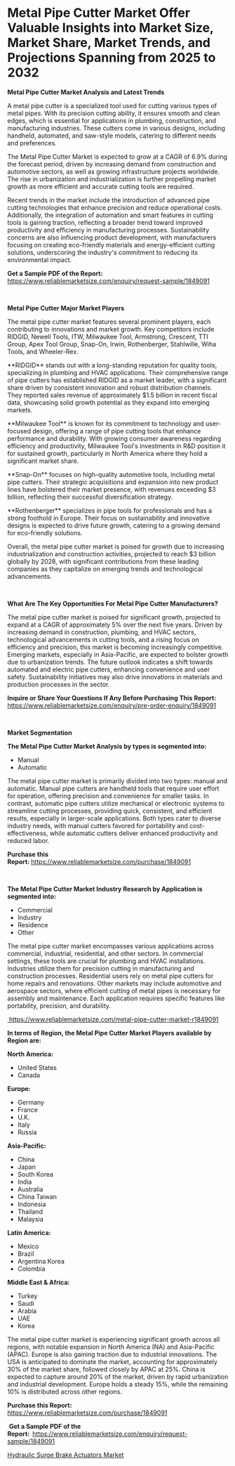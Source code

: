 <p><h1>Metal Pipe Cutter Market Offer Valuable Insights into Market Size, Market Share, Market Trends, and Projections Spanning from 2025 to 2032</h1></p><p><strong>Metal Pipe Cutter Market Analysis and Latest Trends</strong></p>
<p><p>A metal pipe cutter is a specialized tool used for cutting various types of metal pipes. With its precision cutting ability, it ensures smooth and clean edges, which is essential for applications in plumbing, construction, and manufacturing industries. These cutters come in various designs, including handheld, automated, and saw-style models, catering to different needs and preferences.</p><p>The Metal Pipe Cutter Market is expected to grow at a CAGR of 6.9% during the forecast period, driven by increasing demand from construction and automotive sectors, as well as growing infrastructure projects worldwide. The rise in urbanization and industrialization is further propelling market growth as more efficient and accurate cutting tools are required.</p><p>Recent trends in the market include the introduction of advanced pipe cutting technologies that enhance precision and reduce operational costs. Additionally, the integration of automation and smart features in cutting tools is gaining traction, reflecting a broader trend toward improved productivity and efficiency in manufacturing processes. Sustainability concerns are also influencing product development, with manufacturers focusing on creating eco-friendly materials and energy-efficient cutting solutions, underscoring the industry's commitment to reducing its environmental impact.</p></p>
<p><strong>Get a Sample PDF of the Report:&nbsp;</strong> <a href="https://www.reliablemarketsize.com/enquiry/request-sample/1849091?utm_campaign=2213&utm_medium=2&utm_source=Github&utm_content=ia&utm_term=22022025&utm_id=metal-pipe-cutter">https://www.reliablemarketsize.com/enquiry/request-sample/1849091</a></p>
<p>&nbsp;</p>
<p><strong>Metal Pipe Cutter Major Market Players</strong></p>
<p><p>The metal pipe cutter market features several prominent players, each contributing to innovations and market growth. Key competitors include RIDGID, Newell Tools, ITW, Milwaukee Tool, Armstrong, Crescent, TTI Group, Apex Tool Group, Snap-On, Irwin, Rothenberger, Stahlwille, Wiha Tools, and Wheeler-Rex.</p><p>**RIDGID** stands out with a long-standing reputation for quality tools, specializing in plumbing and HVAC applications. Their comprehensive range of pipe cutters has established RIDGID as a market leader, with a significant share driven by consistent innovation and robust distribution channels. They reported sales revenue of approximately $1.5 billion in recent fiscal data, showcasing solid growth potential as they expand into emerging markets.</p><p>**Milwaukee Tool** is known for its commitment to technology and user-focused design, offering a range of pipe cutting tools that enhance performance and durability. With growing consumer awareness regarding efficiency and productivity, Milwaukee Tool's investments in R&D position it for sustained growth, particularly in North America where they hold a significant market share.</p><p>**Snap-On** focuses on high-quality automotive tools, including metal pipe cutters. Their strategic acquisitions and expansion into new product lines have bolstered their market presence, with revenues exceeding $3 billion, reflecting their successful diversification strategy.</p><p>**Rothenberger** specializes in pipe tools for professionals and has a strong foothold in Europe. Their focus on sustainability and innovative designs is expected to drive future growth, catering to a growing demand for eco-friendly solutions.</p><p>Overall, the metal pipe cutter market is poised for growth due to increasing industrialization and construction activities, projected to reach $3 billion globally by 2028, with significant contributions from these leading companies as they capitalize on emerging trends and technological advancements.</p></p>
<p>&nbsp;</p>
<p><strong>What Are The Key Opportunities For Metal Pipe Cutter Manufacturers?</strong></p>
<p><p>The metal pipe cutter market is poised for significant growth, projected to expand at a CAGR of approximately 5% over the next five years. Driven by increasing demand in construction, plumbing, and HVAC sectors, technological advancements in cutting tools, and a rising focus on efficiency and precision, this market is becoming increasingly competitive. Emerging markets, especially in Asia-Pacific, are expected to bolster growth due to urbanization trends. The future outlook indicates a shift towards automated and electric pipe cutters, enhancing convenience and user safety. Sustainability initiatives may also drive innovations in materials and production processes in the sector.</p></p>
<p><strong>Inquire or Share Your Questions If Any Before Purchasing This Report:</strong> <a href="https://www.reliablemarketsize.com/enquiry/pre-order-enquiry/1849091?utm_campaign=2213&utm_medium=2&utm_source=Github&utm_content=ia&utm_term=22022025&utm_id=metal-pipe-cutter">https://www.reliablemarketsize.com/enquiry/pre-order-enquiry/1849091</a></p>
<p>&nbsp;</p>
<p><strong>Market Segmentation</strong></p>
<p><strong>The Metal Pipe Cutter Market Analysis by types is segmented into:</strong></p>
<p><ul><li>Manual</li><li>Automatic</li></ul></p>
<p><p>The metal pipe cutter market is primarily divided into two types: manual and automatic. Manual pipe cutters are handheld tools that require user effort for operation, offering precision and convenience for smaller tasks. In contrast, automatic pipe cutters utilize mechanical or electronic systems to streamline cutting processes, providing quick, consistent, and efficient results, especially in larger-scale applications. Both types cater to diverse industry needs, with manual cutters favored for portability and cost-effectiveness, while automatic cutters deliver enhanced productivity and reduced labor.</p></p>
<p><strong>Purchase this Report:&nbsp;</strong><a href="https://www.reliablemarketsize.com/purchase/1849091?utm_campaign=2213&utm_medium=2&utm_source=Github&utm_content=ia&utm_term=22022025&utm_id=metal-pipe-cutter">https://www.reliablemarketsize.com/purchase/1849091</a></p>
<p>&nbsp;</p>
<p><strong>The Metal Pipe Cutter Market Industry Research by Application is segmented into:</strong></p>
<p><ul><li>Commercial</li><li>Industry</li><li>Residence</li><li>Other</li></ul></p>
<p><p>The metal pipe cutter market encompasses various applications across commercial, industrial, residential, and other sectors. In commercial settings, these tools are crucial for plumbing and HVAC installations. Industries utilize them for precision cutting in manufacturing and construction processes. Residential users rely on metal pipe cutters for home repairs and renovations. Other markets may include automotive and aerospace sectors, where efficient cutting of metal pipes is necessary for assembly and maintenance. Each application requires specific features like portability, precision, and durability.</p></p>
<p><a href="https://www.reliablemarketsize.com/metal-pipe-cutter-market-r1849091?utm_campaign=2213&utm_medium=2&utm_source=Github&utm_content=ia&utm_term=22022025&utm_id=metal-pipe-cutter">&nbsp;https://www.reliablemarketsize.com/metal-pipe-cutter-market-r1849091</a></p>
<p><strong>In terms of Region, the Metal Pipe Cutter Market Players available by Region are:</strong></p>
<p>
    <p> <strong> North America: </strong>
        <ul>
            <li>United States</li>
            <li>Canada</li>
        </ul>
        </p> 
    <p> <strong> Europe: </strong>
        <ul>
            <li>Germany</li>
            <li>France</li>
            <li>U.K.</li>
            <li>Italy</li>
            <li>Russia</li>
        </ul>
        </p> 
    <p> <strong> Asia-Pacific: </strong>
        <ul>
            <li>China</li>
            <li>Japan</li>
            <li>South Korea</li>
            <li>India</li>
            <li>Australia</li>
            <li>China Taiwan</li>
            <li>Indonesia</li>
            <li>Thailand</li>
            <li>Malaysia</li>
        </ul>
        </p> 
    <p> <strong> Latin America: </strong>
        <ul>
            <li>Mexico</li>
            <li>Brazil</li>
            <li>Argentina Korea</li>
            <li>Colombia</li>
        </ul>
        </p> 
    <p> <strong> Middle East & Africa: </strong>
        <ul>
            <li>Turkey</li>
            <li>Saudi</li>
            <li>Arabia</li>
            <li>UAE</li>
            <li>Korea</li>
        </ul>
    </p>
    </p>
<p><p>The metal pipe cutter market is experiencing significant growth across all regions, with notable expansion in North America (NA) and Asia-Pacific (APAC). Europe is also gaining traction due to industrial innovations. The USA is anticipated to dominate the market, accounting for approximately 30% of the market share, followed closely by APAC at 25%. China is expected to capture around 20% of the market, driven by rapid urbanization and industrial development. Europe holds a steady 15%, while the remaining 10% is distributed across other regions.</p></p>
<p><strong>Purchase this Report: </strong><a href="https://www.reliablemarketsize.com/purchase/1849091?utm_campaign=2213&utm_medium=2&utm_source=Github&utm_content=ia&utm_term=22022025&utm_id=metal-pipe-cutter">https://www.reliablemarketsize.com/purchase/1849091</a></p>
<p>&nbsp;<strong>Get a Sample PDF of the Report:&nbsp;&nbsp;</strong><a href="https://www.reliablemarketsize.com/enquiry/request-sample/1849091?utm_campaign=2213&utm_medium=2&utm_source=Github&utm_content=ia&utm_term=22022025&utm_id=metal-pipe-cutter">https://www.reliablemarketsize.com/enquiry/request-sample/1849091</a></p>
<p><strong></strong></p>
<p><p><a href="https://github.com/FahadAhmed223/Market-Research-Report-List-1/blob/main/hydraulic-surge-brake-actuators-market.md?utm_campaign=2213&utm_medium=2&utm_source=Github&utm_content=ia&utm_term=22022025&utm_id=metal-pipe-cutter">Hydraulic Surge Brake Actuators Market</a></p></p>